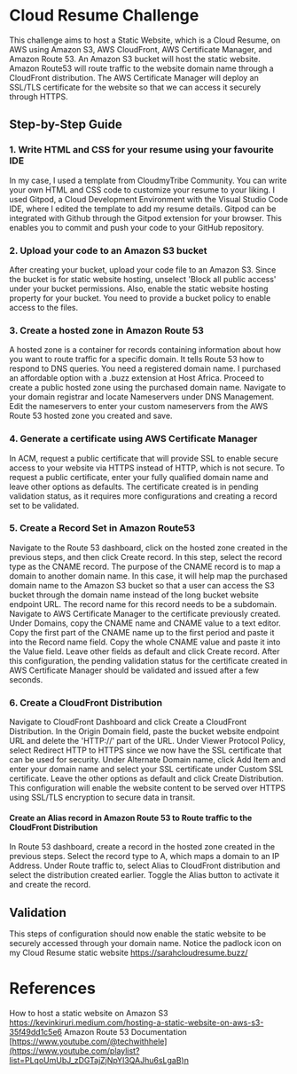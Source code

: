 # Cloud Resume Challenge 
This challenge aims to host a Static Website, which is a Cloud Resume, on AWS using Amazon S3, AWS CloudFront, AWS Certificate Manager, and Amazon Route 53. An Amazon S3 bucket will host the static website. Amazon Route53 will route traffic to the website domain name through a CloudFront distribution. The AWS Certificate Manager will deploy an SSL/TLS certificate for the website so that we can access it securely through HTTPS. 

## Step-by-Step Guide

### 1. Write HTML and CSS for your resume using your favourite IDE
In my case, I used a template from CloudmyTribe Community. You can write your own HTML and CSS code to customize your resume to your liking. I used Gitpod, a Cloud Development Environment with the Visual Studio Code IDE, where I edited the template to add my resume details. Gitpod can be integrated with Github through the Gitpod extension for your browser. This enables you to commit and push your code to your GitHub repository.
### 2. Upload your code to an Amazon S3 bucket
After creating your bucket, upload your code file to an Amazon S3. Since the bucket is for static website hosting, unselect 'Block all public access' under your bucket permissions. Also, enable the static website hosting property for your bucket. You need to provide a bucket policy to enable access to the files.

### 3. Create a hosted zone in Amazon Route 53
A hosted zone is a container for records containing information about how you want to route traffic for a specific domain. It tells Route 53 how to respond to DNS queries. You need a registered domain name. I purchased an affordable option with a .buzz extension at Host Africa. Proceed to create a public hosted zone using the purchased domain name. Navigate to your domain registrar and locate Nameservers under DNS Management. Edit the nameservers to enter your custom nameservers from the AWS Route 53 hosted zone you created and save.
### 4. Generate a certificate using AWS Certificate Manager
In ACM, request a public certificate that will provide SSL to enable secure access to your website via HTTPS instead of HTTP, which is not secure. To request a public certificate, enter your fully qualified domain name and leave other options as defaults. The certificate created is in pending validation status, as it requires more configurations and creating a record set to be validated.
### 5. Create a Record Set in Amazon Route53
Navigate to the Route 53 dashboard, click on the hosted zone created in the previous steps, and then click Create record. In this step, select the record type as the CNAME record. The purpose of the CNAME record is to map a domain to another domain name. In this case, it will help map the purchased domain name to the Amazon S3 bucket so that a user can access the S3 bucket through the domain name instead of the long bucket website endpoint URL. The record name for this record needs to be a subdomain. Navigate to AWS Certificate Manager to the certificate previously created. Under Domains, copy the CNAME name and CNAME value to a text editor. Copy the first part of the CNAME name up to the first period and paste it into the Record name field. Copy the whole CNAME value and paste it into the Value field. Leave other fields as default and click Create record. After this configuration, the pending validation status for the certificate created in AWS Certificate Manager should be validated and issued after a few seconds.
### 6. Create a CloudFront Distribution
Navigate to CloudFront Dashboard and click Create a CloudFront Distribution. In the Origin Domain field, paste the bucket website endpoint URL and delete the 'HTTP://' part of the URL. Under Viewer Protocol Policy, select Redirect HTTP to HTTPS since we now have the SSL certificate that can be used for security. Under Alternate Domain name, click Add Item and enter your domain name and select your SSL certificate under Custom SSL certificate. Leave the other options as default and click Create Distribution. This configuration will enable the website content to be served over HTTPS using SSL/TLS encryption to secure data in transit.
#### Create an Alias record in Amazon Route 53 to Route traffic to the CloudFront Distribution
In Route 53 dashboard, create a record in the hosted zone created in the previous steps. Select the record type to A, which maps a domain to an IP Address. Under Route traffic to, select Alias to CloudFront distribution and select the distribution created earlier. Toggle the Alias button to activate it and create the record. 
## Validation
This steps of configuration should now enable the static website to be securely accessed through your domain name. Notice the padlock icon on my Cloud Resume static website https://sarahcloudresume.buzz/

# References
How to host a static website on Amazon S3 https://kevinkiruri.medium.com/hosting-a-static-website-on-aws-s3-35f49dd1c5e6
Amazon Route 53 Documentation
[https://www.youtube.com/@techwithhele](https://www.youtube.com/playlist?list=PLqoUmUbJ_zDGTajZjNpYI3QAJhu6sLgaB)n
